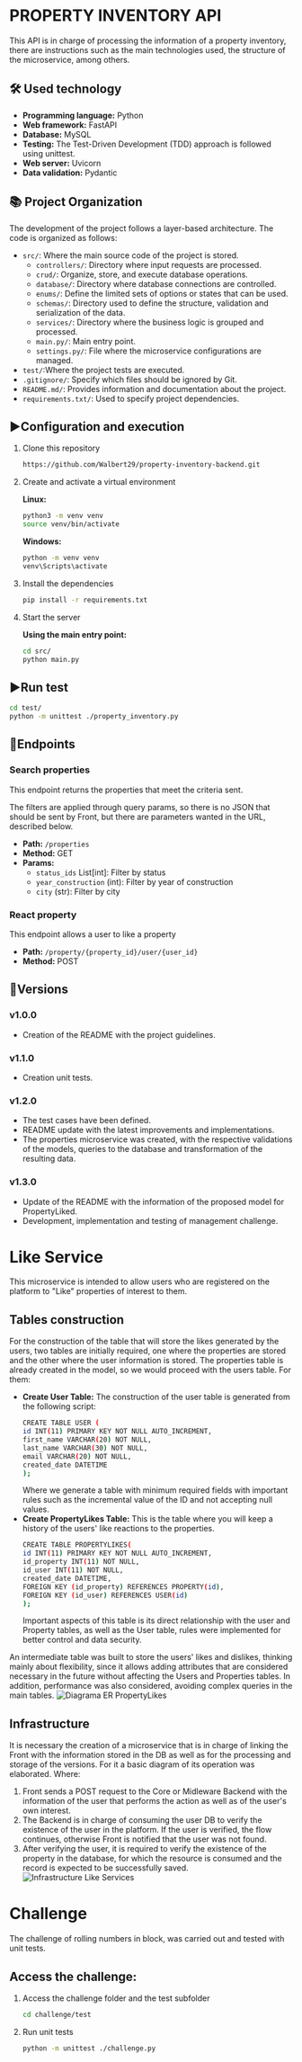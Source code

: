 # PROPERTY INVENTORY API

This API is in charge of processing the information of a property inventory, there are instructions such as the main technologies used, the structure of the microservice, among others.

## 🛠 Used technology

- **Programming language:** Python
- **Web framework:** FastAPI
- **Database:** MySQL 
- **Testing:** The Test-Driven Development (TDD) approach is followed using unittest.
- **Web server:** Uvicorn
- **Data validation:** Pydantic

## 📚 Project Organization

The development of the project follows a layer-based architecture. The code is organized as follows:

- `src/`: Where the main source code of the project is stored.
    - `controllers/`: Directory where input requests are processed.
    - `crud/`: Organize, store, and execute database operations.
    - `database/`: Directory where database connections are controlled.
    - `enums/`: Define the limited sets of options or states that can be used.
    - `schemas/`: Directory used to define the structure, validation and serialization of the data.
    - `services/`: Directory where the business logic is grouped and processed.
    - `main.py/`: Main entry point.
    - `settings.py/`: File where the microservice configurations are managed.
- `test/`:Where the project tests are executed.
- `.gitignore/`: Specify which files should be ignored by Git.
- `README.md/`: Provides information and documentation about the project.
- `requirements.txt/`: Used to specify project dependencies.

## ▶️Configuration and execution

1. Clone this repository
    ```bash
    https://github.com/Walbert29/property-inventory-backend.git
    ```
2. Create and activate a virtual environment

    **Linux:**
    
    ```bash
    python3 -m venv venv
    source venv/bin/activate
    ```

    **Windows:**

    ```bash
    python -m venv venv
    venv\Scripts\activate
    ```

3. Install the dependencies
    ```bash
    pip install -r requirements.txt
    ```
4. Start the server
    
    **Using the main entry point:**
    ```bash
    cd src/
    python main.py
    ```
## ▶️Run test
    
```bash
cd test/
python -m unittest ./property_inventory.py
```

## 🏁Endpoints

### **Search properties**
This endpoint returns the properties that meet the criteria sent.

The filters are applied through query params, so there is no JSON that should be sent by Front, but there are parameters wanted in the URL, described below.

- **Path:** `/properties`
- **Method:** GET
- **Params:**
    - `status_ids` List[int]: Filter by status
    - `year_construction` (int): Filter by year of construction
    - `city` (str): Filter by city

### **React property**
This endpoint allows a user to like a property
- **Path:** `/property/{property_id}/user/{user_id}`
- **Method:** POST

## 📃Versions

### v1.0.0

- Creation of the README with the project guidelines.

### v1.1.0

- Creation unit tests.

### v1.2.0

- The test cases have been defined.
- README update with the latest improvements and implementations.
- The properties microservice was created, with the respective validations of the models, queries to the database and transformation of the resulting data.

### v1.3.0

- Update of the README with the information of the proposed model for PropertyLiked.
- Development, implementation and testing of management challenge.

# Like Service
This microservice is intended to allow users who are registered on the platform to "Like" properties of interest to them.

## Tables construction
For the construction of the table that will store the likes generated by the users, two tables are initially required, one where the properties are stored and the other where the user information is stored.
The properties table is already created in the model, so we would proceed with the users table. For them:
- **Create User Table:**
    The construction of the user table is generated from the following script:
     ```bash
    CREATE TABLE USER (
    id INT(11) PRIMARY KEY NOT NULL AUTO_INCREMENT,
    first_name VARCHAR(20) NOT NULL,
    last_name VARCHAR(30) NOT NULL,
    email VARCHAR(20) NOT NULL,
    created_date DATETIME
    );
    ```
    Where we generate a table with minimum required fields with important rules such as the incremental value of the ID and not accepting null values.
- **Create PropertyLikes Table:**
    This is the table where you will keep a history of the users' like reactions to the properties.
     ```bash
    CREATE TABLE PROPERTYLIKES(
    id INT(11) PRIMARY KEY NOT NULL AUTO_INCREMENT,
    id_property INT(11) NOT NULL,
    id_user INT(11) NOT NULL,
    created_date DATETIME,
    FOREIGN KEY (id_property) REFERENCES PROPERTY(id),
    FOREIGN KEY (id_user) REFERENCES USER(id)
    );
    ```
    Important aspects of this table is its direct relationship with the user and Property tables, as well as the User table, rules were implemented for better control and data security.

An intermediate table was built to store the users' likes and dislikes, thinking mainly about flexibility, since it allows adding attributes that are considered necessary in the future without affecting the Users and Properties tables. In addition, performance was also considered, avoiding complex queries in the main tables.
![Diagrama ER PropertyLikes](https://raw.githubusercontent.com/Walbert29/property-inventory-backend/main/resources/ER-PropertyLikes.png)
    
## Infrastructure
It is necessary the creation of a microservice that is in charge of linking the Front with the information stored in the DB as well as for the processing and storage of the versions. For it a basic diagram of its operation was elaborated. Where:
1. Front sends a POST request to the Core or Midleware Backend with the information of the user that performs the action as well as of the user's own interest.
2. The Backend is in charge of consuming the user DB to verify the existence of the user in the platform. If the user is verified, the flow continues, otherwise Front is notified that the user was not found.
3. After verifying the user, it is required to verify the existence of the property in the database, for which the resource is consumed and the record is expected to be successfully saved.
![Infrastructure Like Services](https://raw.githubusercontent.com/Walbert29/property-inventory-backend/main/resources/StructureLikeService.png)

# Challenge
The challenge of rolling numbers in block, was carried out and tested with unit tests.
## Access the challenge:
1. Access the challenge folder and the test subfolder
    ```bash
    cd challenge/test
    ```
2. Run unit tests 
    ```bash
    python -m unittest ./challenge.py
    ```